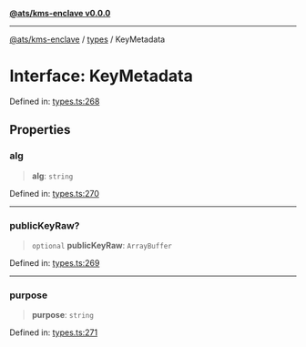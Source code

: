 [**@ats/kms-enclave v0.0.0**](../../README.md)

***

[@ats/kms-enclave](../../README.md) / [types](../README.md) / KeyMetadata

# Interface: KeyMetadata

Defined in: [types.ts:268](https://github.com/your-org/ats-kms/blob/main/src/v2/types.ts#L268)

## Properties

### alg

> **alg**: `string`

Defined in: [types.ts:270](https://github.com/your-org/ats-kms/blob/main/src/v2/types.ts#L270)

***

### publicKeyRaw?

> `optional` **publicKeyRaw**: `ArrayBuffer`

Defined in: [types.ts:269](https://github.com/your-org/ats-kms/blob/main/src/v2/types.ts#L269)

***

### purpose

> **purpose**: `string`

Defined in: [types.ts:271](https://github.com/your-org/ats-kms/blob/main/src/v2/types.ts#L271)
